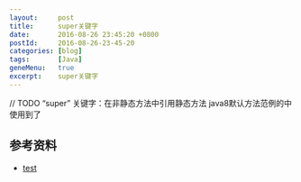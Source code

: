 ```yaml
---
layout:     post
title:      super关键字
date:       2016-08-26 23:45:20 +0800
postId:     2016-08-26-23-45-20
categories: [blog]
tags:       [Java]
geneMenu:   true
excerpt:    super关键字
---
```


// TODO “super” 关键字：在非静态方法中引用静态方法
java8默认方法范例的中使用到了


## 参考资料

* [test](test.html)

```java
```
